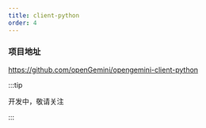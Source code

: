 ```yaml
---
title: client-python
order: 4
---
```


### **项目地址**

https://github.com/openGemini/opengemini-client-python



:::tip

开发中，敬请关注

:::
